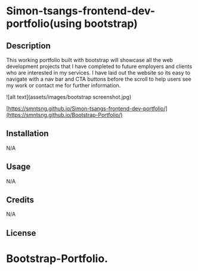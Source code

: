 # Simon-tsangs-frontend-dev-portfolio(using bootstrap)


## Description
This working portfolio built with bootstrap will showcase all the web development projects that I have completed to future employers and clients who are interested in my services. I have laid out the website so its easy to navigate with a nav bar and CTA buttons before the scroll to help users see my work or contact me for further information.

 

![alt text](assets/images/bootstrap screenshot.jpg)

[https://smntsng.github.io/Simon-tsangs-frontend-dev-portfolio/](https://smntsng.github.io/Bootstrap-Portfolio/)

## Installation
N/A

## Usage
N/A
## Credits
N/A

## License





# Bootstrap-Portfolio.
